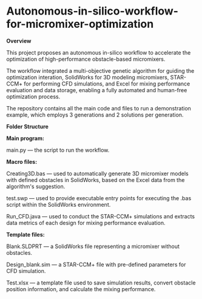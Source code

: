 # Autonomous-in-silico-workflow-for-micromixer-optimization

**Overview**

This project proposes an autonomous in-silico workflow to accelerate the optimization of high-performance obstacle-based micromixers.

The workflow integrated a multi-objective genetic algorithm for guiding the optimization interation, SolidWorks for 3D modeling micromixers, STAR-CCM+ for performing CFD simulations, and Excel for mixing performance evaluation and data storage, enabling a fully automated and human-free optimization process.

The repository contains all the main code and files to run a demonstration example, which employs 3 generations and 2 solutions per generation.

**Folder Structure**

  **Main program:**

main.py — the script to run the workflow.

  **Macro files:**

Creating3D.bas — used to automatically generate 3D micromixer models with defined obstacles in SolidWorks, based on the Excel data from the algorithm's suggestion.

test.swp — used to provide executable entry points for executing the .bas script within the SolidWorks environment.

Run_CFD.java — used to conduct the STAR-CCM+ simulations and extracts data metrics of each design for mixing performance evaluation.

**Template files:**

Blank.SLDPRT — a SolidWorks file representing a micromixer without obstacles.

Design_blank.sim — a STAR-CCM+ file with pre-defined parameters for CFD simulation.

Test.xlsx — a template file used to save simulation results, convert obstacle position information, and calculate the mixing performance.
